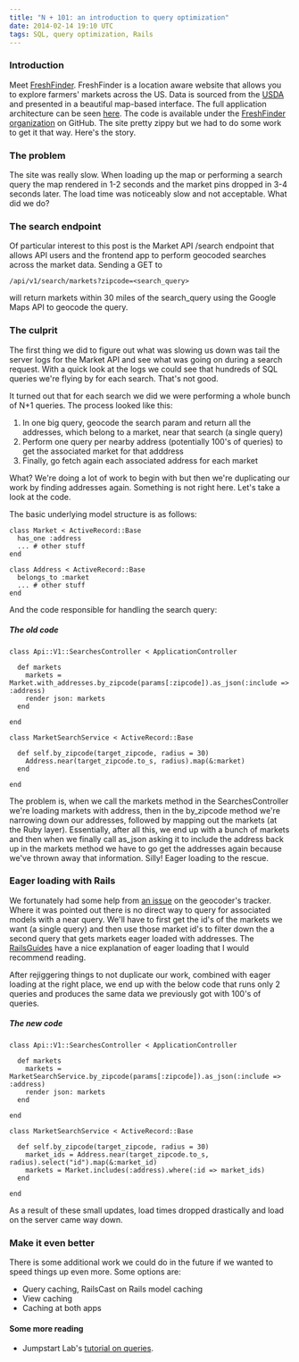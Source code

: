 ```yaml
---
title: "N + 101: an introduction to query optimization"
date: 2014-02-14 19:10 UTC
tags: SQL, query optimization, Rails
---
```


### Introduction
Meet [FreshFinder](http://freshfinder.us/).  FreshFinder is a location aware website that allows
you to explore farmers' markets across the US.  Data is sourced from the
[USDA](http://search.ams.usda.gov/farmersmarkets/) and presented in a beautiful
map-based interface.  The full application architecture can be seen [here](https://docs.google.com/drawings/d/1XqxsDhP2Msip2JOPe-BSOQpqvQ9HOLtri-xeEdK-kG4).
The code is available under the [FreshFinder
organization](https://github.com/FreshFinder) on GitHub.  The site pretty zippy
but we had to do some work to get it that way. Here's the story.

### The problem
The site was really slow.  When loading up the map or performing a search query the map
rendered in 1-2 seconds and the market pins dropped in 3-4 seconds later.  The load
time was noticeably slow and not acceptable.  What did we do?

### The search endpoint
Of particular interest to this post is the Market API /search endpoint that
allows API users and the frontend app to perform geocoded searches across the
market data.  Sending a GET to

```
/api/v1/search/markets?zipcode=<search_query>
```

will return markets within 30 miles of the search\_query using the Google Maps
API to geocode the query.

### The culprit
The first thing we did to figure out what was slowing us down was tail the server
logs for the Market API and see what was going on during a search request.
With a quick look at the logs we could see that hundreds of SQL queries we're
flying by for each search.  That's not good.

It turned out that for each search we did we were performing a whole bunch of N+1 queries.
The process looked like this:

1.  In one big query, geocode the search param and return all the addresses,
which belong to a market, near that search (a single query)
2.  Perform one query per nearby address (potentially 100's of queries) to get the associated market for that adddress
3.  Finally, go fetch again each associated address for each market

What?  We're doing a lot of work to begin with but then we're duplicating our
work by finding addresses again.  Something is not right here.  Let's take
a look at the code.

The basic underlying model structure is as follows:

```
class Market < ActiveRecord::Base
  has_one :address
  ... # other stuff
end

class Address < ActiveRecord::Base
  belongs_to :market
  ... # other stuff
end
```

And the code responsible for handling the search query:

##### The old code

```
class Api::V1::SearchesController < ApplicationController

  def markets
    markets = Market.with_addresses.by_zipcode(params[:zipcode]).as_json(:include => :address)
    render json: markets
  end

end

class MarketSearchService < ActiveRecord::Base

  def self.by_zipcode(target_zipcode, radius = 30)
    Address.near(target_zipcode.to_s, radius).map(&:market)
  end

end
```

The problem is, when we call the markets method in the SearchesController we're
loading markets with address, then in the by\_zipcode method we're narrowing
down our addresses, followed by mapping out the markets (at the Ruby layer).
Essentially, after all this, we end up with a bunch of markets and then when we
finally call as_json asking it to include the address back up in the markets
method we have to go get the addresses again because we've thrown away that
information.  Silly! Eager loading to the rescue.

### Eager loading with Rails

We fortunately had some help from [an issue](https://github.com/alexreisner/geocoder/issues/294)
on the geocoder's tracker. Where it was pointed out there is no direct way to
query for associated models with a near query.  We'll have to first get the id's
of the markets we want (a single query) and then use those market id's to filter
down the a second query that gets markets eager loaded with addresses.  The [RailsGuides](http://guides.rubyonrails.org/active_record_querying.html#eager-loading-associations)
have a nice explanation of eager loading that I would recommend reading.

After rejiggering things to not duplicate our work, combined with eager loading
at the right place, we end up with the below code that runs only 2 queries and
produces the same data we previously got with 100's of queries.

##### The new code

```
class Api::V1::SearchesController < ApplicationController

  def markets
    markets = MarketSearchService.by_zipcode(params[:zipcode]).as_json(:include => :address)
    render json: markets
  end

end

class MarketSearchService < ActiveRecord::Base

  def self.by_zipcode(target_zipcode, radius = 30)
    market_ids = Address.near(target_zipcode.to_s, radius).select("id").map(&:market_id)
    markets = Market.includes(:address).where(:id => market_ids)
  end

end
```
As a result of these small updates, load times dropped drastically and load on
the server came way down.

### Make it even better

There is some additional work we could do in the future if we wanted to speed
things up even more.  Some options are:

* Query caching, RailsCast on Rails model caching
* View caching
* Caching at both apps

#### Some more reading
* Jumpstart Lab's [tutorial on queries](http://tutorials.jumpstartlab.com/topics/performance/queries.html).
